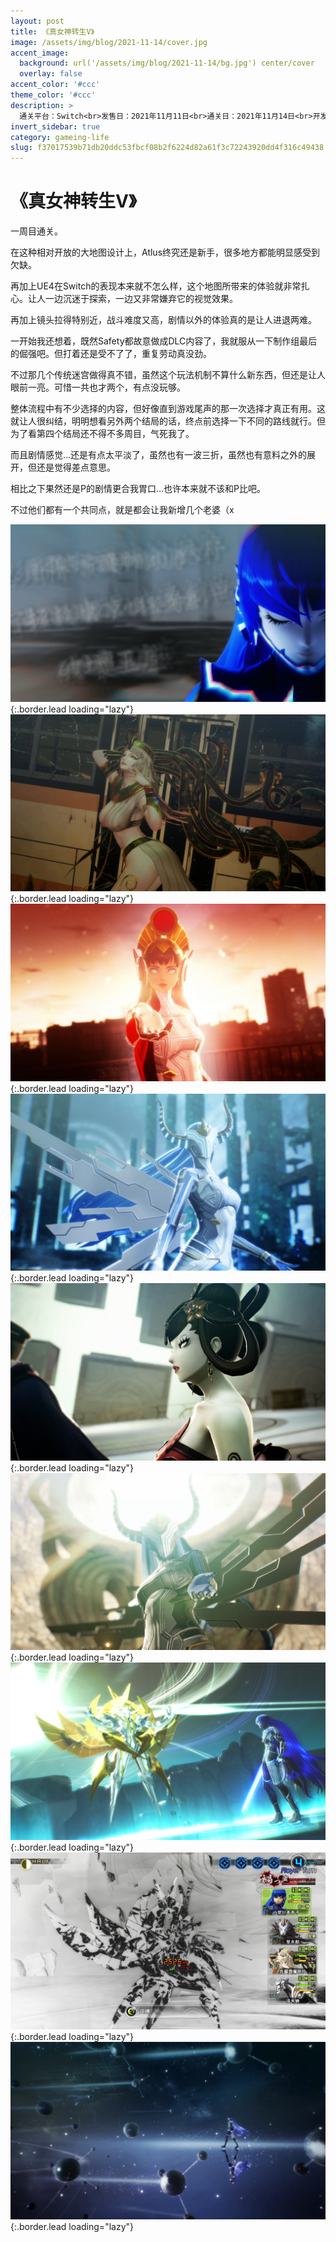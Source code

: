 ```yaml
---
layout: post
title: 《真女神转生V》
image: /assets/img/blog/2021-11-14/cover.jpg
accent_image: 
  background: url('/assets/img/blog/2021-11-14/bg.jpg') center/cover
  overlay: false
accent_color: '#ccc'
theme_color: '#ccc'
description: >
  通关平台：Switch<br>发售日：2021年11月11日<br>通关日：2021年11月14日<br>开发商：ATLUS<br>发行商：SEGA
invert_sidebar: true
category: gameing-life
slug: f37017539b71db20ddc53fbcf08b2f6224d82a61f3c72243920dd4f316c49438
---
```


# 《真女神转生V》

一周目通关。

在这种相对开放的大地图设计上，Atlus终究还是新手，很多地方都能明显感受到欠缺。

再加上UE4在Switch的表现本来就不怎么样，这个地图所带来的体验就非常扎心。让人一边沉迷于探索，一边又非常嫌弃它的视觉效果。

再加上镜头拉得特别近，战斗难度又高，剧情以外的体验真的是让人进退两难。

一开始我还想着，既然Safety都故意做成DLC内容了，我就服从一下制作组最后的倔强吧。但打着还是受不了了，重复劳动真没劲。

不过那几个传统迷宫做得真不错，虽然这个玩法机制不算什么新东西，但还是让人眼前一亮。可惜一共也才两个，有点没玩够。

整体流程中有不少选择的内容，但好像直到游戏尾声的那一次选择才真正有用。这就让人很纠结，明明想看另外两个结局的话，终点前选择一下不同的路线就行。但为了看第四个结局还不得不多周目，气死我了。

而且剧情感觉…还是有点太平淡了，虽然也有一波三折，虽然也有意料之外的展开，但还是觉得差点意思。

相比之下果然还是P的剧情更合我胃口…也许本来就不该和P比吧。

不过他们都有一个共同点，就是都会让我新增几个老婆（x


![](/assets/img/blog/2021-11-14/1.jpg){:.border.lead loading="lazy"}
![](/assets/img/blog/2021-11-14/2.jpg){:.border.lead loading="lazy"}
![](/assets/img/blog/2021-11-14/3.jpg){:.border.lead loading="lazy"}
![](/assets/img/blog/2021-11-14/4.jpg){:.border.lead loading="lazy"}
![](/assets/img/blog/2021-11-14/5.jpg){:.border.lead loading="lazy"}
![](/assets/img/blog/2021-11-14/6.jpg){:.border.lead loading="lazy"}
![](/assets/img/blog/2021-11-14/7.jpg){:.border.lead loading="lazy"}
![](/assets/img/blog/2021-11-14/8.jpg){:.border.lead loading="lazy"}
![](/assets/img/blog/2021-11-14/9.jpg){:.border.lead loading="lazy"}

